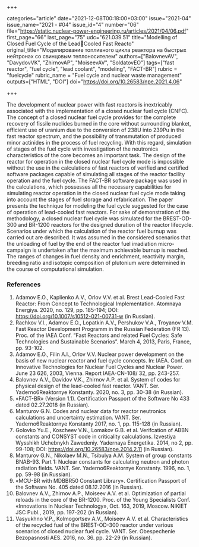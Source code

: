 +++

categories="article"
date="2021-12-08T00:18:00+03:00"
issue="2021-04"
issue_name="2021 - #04"
issue_id="4"
number="06"
file="https://static.nuclear-power-engineering.ru/articles/2021/04/06.pdf"
first_page="66"
last_page="75"
udc="621.039.51"
title="Modelling of Closed Fuel Cycle of the LeadCooled Fast Reacto"
original_title="Моделирование топливного цикла реактора на быстрых нейтронах со свинцовым теплоносителем"
authors=["BalovnevAV", "DavydovVK", "ZhirnovAP", "MoiseevAV", "SoldatovEO"]
tags=["fast reactor", "fuel cycle", "lead coolant", "modeling", "FACT-BR"]
rubric = "fuelcycle"
rubric_name = "Fuel cycle and nuclear waste management"
outputs=["HTML", "DOI"]
doi="https://doi.org/10.26583/npe.2021.4.06"

+++

The development of nuclear power with fast reactors is inextricably associated with the implementation of a closed nuclear fuel cycle (CNFC). The concept of a closed nuclear fuel cycle provides for the complete recovery of fissile nuclides burned in the core without surrounding blanket, efficient use of uranium due to the conversion of 238U into 239Pu in the fast reactor spectrum, and the possibility of transmutation of produced minor actinides in the process of fuel recycling. With this regard, simulation of stages of the fuel cycle with investigation of the neutronics characteristics of the core becomes an important task. The design of the reactor for operation in the closed nuclear fuel cycle mode is impossible without the use in the calculations of fast reactors of verified and certified software packages capable of simulating all stages of the reactor facility operation and the fuel cycle. The FACT-BR software package was used in the calculations, which possesses all the necessary capabilities for simulating reactor operation in the closed nuclear fuel cycle mode taking into account the stages of fuel storage and refabrication. The paper presents the technique for modeling the fuel cycle suggested for the case of operation of lead-cooled fast reactors. For sake of demonstration of the methodology, a closed nuclear fuel cycle was simulated for the BREST-OD-300 and BR-1200 reactors for the designed duration of the reactor lifecycle. Scenarios under which the calculation of the reactor fuel burnup was carried out are described. It was assumed in the considered scenarios that the unloading of fuel by the end of the reactor fuel irradiation micro-campaign is undertaken after the maximum achievable burnup is reached. The ranges of changes in fuel density and enrichment, reactivity margin, breeding ratio and isotopic composition of plutonium were determined in the course of computational simulation.

### References

1. Adamov E.O., Kaplienko A.V., Orlov V.V. et al. Brest Lead-Cooled Fast Reactor: From Concept to Technological Implementation. Atomnaya Energiya. 2020, no. 129, pp. 185-194; DOI: https://doi.org/10.1007/s10512-021-00731-w (in Russian).
2. Rachkov V.I., Adamov E.O., Lopatkin A.V., Pershukov V.A., Troyanov V.M. Fast Reactor Development Programm in the Russian Federation (FR 13). Proc. of the IAEA Conf. “Fast Reactors and related Fuel Cycles: Safe Technologies and Sustainable Scenarios”. March 4, 2013, Paris, France, pp. 93-102.
3. Adamov E.O., Filin A.I., Orlov V.V. Nuclear power development on the basis of new nuclear reactor and fuel cycle concepts. In: IAEA. Conf. on Innovative Technologies for Nuclear Fuel Cycles and Nuclear Power. June 23 626, 2003, Vienna. Report IAEA-CN-108/ 32, pp. 243-257.
4. Balovnev A.V., Davidov V.K., Zhirnov A.P. et al. System of codes for physical design of the lead-cooled fast reactor. VANT. Ser. Yaderno6Reaktornye Konstanty. 2020, no. 3, pp. 30-38 (in Russian).
5. «FACT-BR» (Version 1.1). Certification Passport of the Software No 433 dated 02.27.2018 (in Russian).
6. Manturov G.N. Codes and nuclear data for reactor neutronics calculations and uncertainty estimation. VANT. Ser. Yaderno6Reaktornye Konstanty 2017, no. 1, pp. 115-128 (in Russian).
7. Golovko Yu.E., Koscheev V.N., Lomakov G.B. et al. Verifcation of ABBN constants and CONSYST code in criticality calculations. Izvestiya Wysshikh Uchebnykh Zawedeniy. Yadernaya Energetika. 2014, no 2, pp. 99-108; DOI: https://doi.org/10.26583/npe.2014.2.11 (in Russian).
8. Manturov G.N., Nikolaev M.N., Tsibulya A.M. System of group constants BNAB-93. Part 1: Nuclear constants for calculating neutron and photon radiation fields. VANT. Ser. Yaderno6Reaktornye Konstanty. 1996, no. 1, pp. 59-98 (in Russian).
9. «MCU-BR with MDBBR50 Constant Library». Certification Passport of the Software No. 405 dated 08.12.2016 (in Russian).
10. Balovnev A.V., Zhirnov A.P., Moiseev A.V. et al. Optimization of partial reloads in the core of the BR-1200. Proc. of the Young Specialists Conf. «Innovations in Nuclear Technology», Oct. 163, 2019, Moscow. NIKIET JSC Publ., 2019, pp. 197-202 (in Russian).
11. Vasyukhno V.P., Kolmogortsev A.V., Moiseev A.V. et al. Characteristics of the recycled fuel of the BREST-OD-300 reactor under various scenarios of closed nuclear fuel cycle. VANT. Ser. Obespechenie Bezopasnosti AES. 2016, no. 36. pp. 22-29 (in Russian).